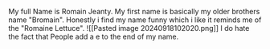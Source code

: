 My full Name is Romain Jeanty. My first name is basically my older brothers name "Bromain". Honestly i find my name funny which i like it reminds me of the "Romaine Lettuce". ![[Pasted image 20240918102020.png]] I do hate the fact that People add a e to the end of my name.